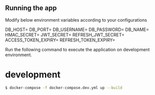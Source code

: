 
## Running the app

Modify below environment variables according to your configurations 

DB_HOST=
DB_PORT=
DB_USERNAME=
DB_PASSWORD=
DB_NAME=
HMAC_SECRET=
JWT_SECRET=
REFRESH_JWT_SECRET=
ACCESS_TOKEN_EXPIRY=
REFRESH_TOKEN_EXPIRY=

Run the following command to execute the application on development environment.

# development
```bash
$ docker-compose -f docker-compose.dev.yml up --build
```

